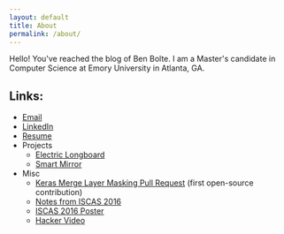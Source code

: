 ```yaml
---
layout: default
title: About
permalink: /about/
---
```


Hello! You've reached the blog of Ben Bolte. I am a Master's candidate in Computer Science at Emory University in Atlanta, GA.

## Links:
- [Email](mailto:bkbolte18@gmail.com)
- [LinkedIn](https://www.linkedin.com/in/benjamin-bolte-37337686)
- [Resume](https://github.com/codekansas/jobs/blob/master/resume/cv_12.pdf)
- Projects
  - [Electric Longboard](https://github.com/codekansas/electric-longboard)
  - [Smart Mirror](https://github.com/codekansas/hackemory-2016)
- Misc
  - [Keras Merge Layer Masking Pull Request](https://github.com/fchollet/keras/pull/2413) (first open-source contribution)
  - [Notes from ISCAS 2016](https://github.com/codekansas/iscas2016)
  - [ISCAS 2016 Poster](https://github.com/codekansas/FpaaApp)
  - [Hacker Video](https://www.youtube.com/watch?v=myT1HfmJ43Q)
